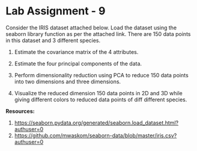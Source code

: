# Lab Assignment - 9

Consider the IRIS dataset attached below. Load the dataset using the seaborn library function as per the attached link. There are 150 data points in this dataset and 3 different species.
1. Estimate the covariance matrix of the 4 attributes.

2. Estimate the four principal components of the data.

3. Perform dimensionality reduction using PCA to reduce 150 data points into two dimensions and three dimensions.

4. Visualize the reduced dimension 150 data points in 2D and 3D while giving different colors to reduced data points of diff different species.

**Resources:**
1. https://seaborn.pydata.org/generated/seaborn.load_dataset.html?authuser=0
2. https://github.com/mwaskom/seaborn-data/blob/master/iris.csv?authuser=0

